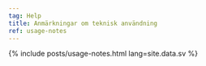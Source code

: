 ```yaml
---
tag: Help
title: Anmärkningar om teknisk användning
ref: usage-notes
---
```


{% include posts/usage-notes.html lang=site.data.sv %}
